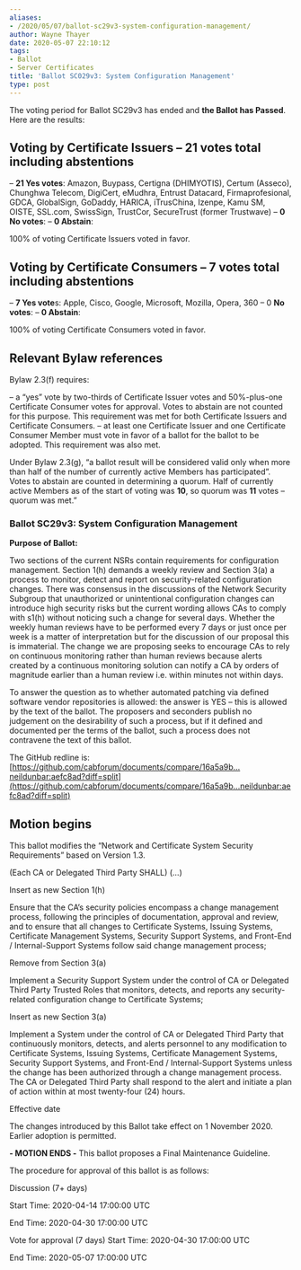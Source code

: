 ```yaml
---
aliases:
- /2020/05/07/ballot-sc29v3-system-configuration-management/
author: Wayne Thayer
date: 2020-05-07 22:10:12
tags:
- Ballot
- Server Certificates
title: 'Ballot SC029v3: System Configuration Management'
type: post
---
```


The voting period for Ballot SC29v3 has ended and **the Ballot has Passed**. Here are the results:

## Voting by Certificate Issuers – 21 votes total including abstentions

– **21 Yes votes**: Amazon, Buypass, Certigna (DHIMYOTIS), Certum (Asseco), Chunghwa Telecom, DigiCert, eMudhra, Entrust Datacard, Firmaprofesional, GDCA, GlobalSign, GoDaddy, HARICA, iTrusChina, Izenpe, Kamu SM, OISTE, SSL.com, SwissSign, TrustCor, SecureTrust (former Trustwave)
– **0 No votes**:
– **0 Abstain**:

100% of voting Certificate Issuers voted in favor.

## Voting by Certificate Consumers – 7 votes total including abstentions

– **7 Yes vote**s: Apple, Cisco, Google, Microsoft, Mozilla, Opera, 360
– 0 **No votes**:
– **0 Abstain**:

100% of voting Certificate Consumers voted in favor.

## Relevant Bylaw references

Bylaw 2.3(f) requires:

– a “yes” vote by two-thirds of Certificate Issuer votes and 50%-plus-one Certificate Consumer votes for approval. Votes to abstain are not counted for this purpose. This requirement was met for both Certificate Issuers and Certificate Consumers.
– at least one Certificate Issuer and one Certificate Consumer Member must vote in favor of a ballot for the ballot to be adopted. This requirement was also met.

Under Bylaw 2.3(g), “a ballot result will be considered valid only when more than half of the number of currently active Members has participated”. Votes to abstain are counted in determining a quorum. Half of currently active Members as of the start of voting was **10**, so quorum was **11** votes – quorum was met.”

### Ballot SC29v3: System Configuration Management

**Purpose of Ballot:**

Two sections of the current NSRs contain requirements for configuration management. Section 1(h) demands a weekly review and Section 3(a) a process to monitor, detect and report on security-related configuration changes.
There was consensus in the discussions of the Network Security Subgroup that unauthorized or unintentional configuration changes can introduce high security risks but the current wording allows CAs to comply with s1(h) without noticing such a change for several days. Whether the weekly human reviews have to be performed every 7 days or just once per week is a matter of interpretation but for the discussion of our proposal this is immaterial. The change we are proposing seeks to encourage CAs to rely on continuous monitoring rather than human reviews because alerts created by a continuous monitoring solution can notify a CA by orders of magnitude earlier than a human review i.e. within minutes not within days.

To answer the question as to whether automated patching via defined software vendor repositories is allowed: the answer is YES – this is allowed by the text of the ballot. The proposers and seconders publish no judgement on the desirability of such a process, but if it defined and documented per the terms of the ballot, such a process does not contravene the text of this ballot.

The GitHub redline is: [https://github.com/cabforum/documents/compare/16a5a9b…neildunbar:aefc8ad?diff=split](https://github.com/cabforum/documents/compare/16a5a9b...neildunbar:aefc8ad?diff=split)

## Motion begins

This ballot modifies the “Network and Certificate System Security Requirements” based on Version 1.3.

(Each CA or Delegated Third Party SHALL)
(…)

Insert as new Section 1(h)

Ensure that the CA’s security policies encompass a change management process, following the principles of documentation, approval and review, and to ensure that all changes to Certificate Systems, Issuing Systems, Certificate Management Systems, Security Support Systems, and Front-End / Internal-Support Systems follow said change management process;

Remove from Section 3(a)

Implement a Security Support System under the control of CA or Delegated Third Party Trusted Roles that monitors, detects, and reports any security-related configuration change to Certificate Systems;

Insert as new Section 3(a)

Implement a System under the control of CA or Delegated Third Party that continuously monitors, detects, and alerts personnel to any modification to Certificate Systems, Issuing Systems, Certificate Management Systems, Security Support Systems, and Front-End / Internal-Support Systems unless the change has been authorized through a change management process. The CA or Delegated Third Party shall respond to the alert and initiate a plan of action within at most twenty-four (24) hours.

Effective date

The changes introduced by this Ballot take effect on 1 November 2020. Earlier adoption is permitted.

**- MOTION ENDS -**
This ballot proposes a Final Maintenance Guideline.

The procedure for approval of this ballot is as follows:

Discussion (7+ days)

Start Time: 2020-04-14 17:00:00 UTC

End Time: 2020-04-30 17:00:00 UTC

Vote for approval (7 days)
Start Time: 2020-04-30 17:00:00 UTC

End Time: 2020-05-07 17:00:00 UTC